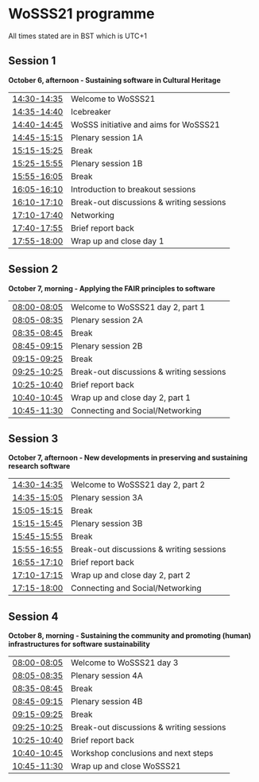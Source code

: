 # WoSSS21 programme
All times stated are in BST which is UTC+1
## Session 1
**October 6, afternoon - Sustaining software in Cultural Heritage**

|   |   |
|--:|---|
| [14:30-14:35](https://arewemeetingyet.com/London/2021-10-06/14:30)| Welcome to WoSSS21 |
| [14:35-14:40](https://arewemeetingyet.com/London/2021-10-06/14:35)| Icebreaker |
| [14:40-14:45](https://arewemeetingyet.com/London/2021-10-06/14:40)| WoSSS initiative and aims for WoSSS21  |
| [14:45-15:15](https://arewemeetingyet.com/London/2021-10-06/14:45)| Plenary session 1A |
| [15:15-15:25](https://arewemeetingyet.com/London/2021-10-06/15:15)| Break |
| [15:25-15:55](https://arewemeetingyet.com/London/2021-10-06/15:25)| Plenary session 1B |
| [15:55-16:05](https://arewemeetingyet.com/London/2021-10-06/15:55)| Break  |
| [16:05-16:10](https://arewemeetingyet.com/London/2021-10-06/16:05)| Introduction to breakout sessions  |
| [16:10-17:10](https://arewemeetingyet.com/London/2021-10-06/16:10)| Break-out discussions & writing sessions |
| [17:10-17:40](https://arewemeetingyet.com/London/2021-10-06/17:10)| Networking |
| [17:40-17:55](https://arewemeetingyet.com/London/2021-10-06/17:40)| Brief report back |
| [17:55-18:00](https://arewemeetingyet.com/London/2021-10-06/17:55)| Wrap up and close day 1 |

## Session 2
**October 7, morning - Applying the FAIR principles to software**

|   |   |
|--:|---|
| [08:00-08:05](https://arewemeetingyet.com/London/2021-10-07/08:00)| Welcome to WoSSS21 day 2, part 1 |
| [08:05-08:35](https://arewemeetingyet.com/London/2021-10-07/08:05)| Plenary session 2A |
| [08:35-08:45](https://arewemeetingyet.com/London/2021-10-07/08:35)| Break |
| [08:45-09:15](https://arewemeetingyet.com/London/2021-10-07/08:45)| Plenary session 2B |
| [09:15-09:25](https://arewemeetingyet.com/London/2021-10-07/09:15)| Break  |
| [09:25-10:25](https://arewemeetingyet.com/London/2021-10-07/09:25)| Break-out discussions & writing sessions |
| [10:25-10:40](https://arewemeetingyet.com/London/2021-10-07/10:25)| Brief report back |
| [10:40-10:45](https://arewemeetingyet.com/London/2021-10-07/10:40)| Wrap up and close day 2, part 1 |
| [10:45-11:30](https://arewemeetingyet.com/London/2021-10-07/10:45)| Connecting and Social/Networking |

## Session 3
**October 7, afternoon - New developments in preserving and sustaining research software**

|   |   |
|--:|---|
| [14:30-14:35](https://arewemeetingyet.com/London/2021-10-07/14:30)| Welcome to WoSSS21 day 2, part 2 |
| [14:35-15:05](https://arewemeetingyet.com/London/2021-10-07/14:35)| Plenary session 3A |
| [15:05-15:15](https://arewemeetingyet.com/London/2021-10-07/15:05)| Break |
| [15:15-15:45](https://arewemeetingyet.com/London/2021-10-07/15:15)| Plenary session 3B |
| [15:45-15:55](https://arewemeetingyet.com/London/2021-10-07/15:45)| Break  |
| [15:55-16:55](https://arewemeetingyet.com/London/2021-10-07/15:55)| Break-out discussions & writing sessions |
| [16:55-17:10](https://arewemeetingyet.com/London/2021-10-07/16:55)| Brief report back |
| [17:10-17:15](https://arewemeetingyet.com/London/2021-10-07/17:10)| Wrap up and close day 2, part 2 |
| [17:15-18:00](https://arewemeetingyet.com/London/2021-10-07/17:15)| Connecting and Social/Networking |

## Session 4
**October 8, morning - Sustaining the community and promoting (human) infrastructures for software sustainability**

|   |   |
|--:|---|
| [08:00-08:05](https://arewemeetingyet.com/London/2021-10-08/08:00)| Welcome to WoSSS21 day 3 |
| [08:05-08:35](https://arewemeetingyet.com/London/2021-10-08/08:05)| Plenary session 4A |
| [08:35-08:45](https://arewemeetingyet.com/London/2021-10-08/08:35)| Break |
| [08:45-09:15](https://arewemeetingyet.com/London/2021-10-08/08:45)| Plenary session 4B |
| [09:15-09:25](https://arewemeetingyet.com/London/2021-10-08/09:15)| Break  |
| [09:25-10:25](https://arewemeetingyet.com/London/2021-10-08/09:25)| Break-out discussions & writing sessions |
| [10:25-10:40](https://arewemeetingyet.com/London/2021-10-08/10:25)| Brief report back |
| [10:40-10:45](https://arewemeetingyet.com/London/2021-10-08/10:40)| Workshop conclusions and next steps |
| [10:45-11:30](https://arewemeetingyet.com/London/2021-10-08/10:45)| Wrap up and close WoSSS21 |
